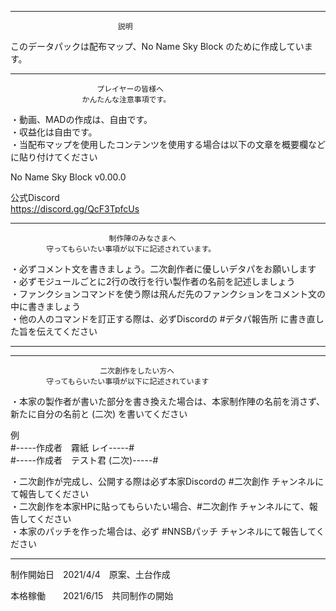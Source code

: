 
----------------------------------------------------------------------------------------------------------
                            説明

このデータパックは配布マップ、No Name Sky Block のために作成しています。

----------------------------------------------------------------------------------------------------------

                    　　プレイヤーの皆様へ
                    かんたんな注意事項です。

・動画、MADの作成は、自由です。  
・収益化は自由です。  
・当配布マップを使用したコンテンツを使用する場合は以下の文章を概要欄などに貼り付けてください  
  
No Name Sky Block v0.00.0  
  
公式Discord  
https://discord.gg/QcF3TpfcUs  
  
  
-----------------------------------------------------------------------------------------------------------
                                                                
                          制作陣のみなさまへ                     
            守ってもらいたい事項が以下に記述されています。

・必ずコメント文を書きましょう。二次創作者に優しいデタパをお願いします  
・必ずモジュールごとに2行の改行を行い製作者の名前を記述しましょう  
・ファンクションコマンドを使う際は飛んだ先のファンクションをコメント文の中に書きましょう  
・他の人のコマンドを訂正する際は、必ずDiscordの #デタパ報告所 に書き直した旨を伝えてください  
  
  
-----------------------------------------------------------------------------------------------------------
  
  
-----------------------------------------------------------------------------------------------------------
  
                        二次創作をしたい方へ
            守ってもらいたい事項が以下に記述されています 
  
・本家の製作者が書いた部分を書き換えた場合は、本家制作陣の名前を消さず、新たに自分の名前と (二次) を書いてください  
  
  例  
  #-----作成者　霧紙 レイ-----#  
  #-----作成者　テスト君 (二次)-----#  
  
・二次創作が完成し、公開する際は必ず本家Discordの #二次創作 チャンネルにて報告してください  
・二次創作を本家HPに貼ってもらいたい場合、#二次創作 チャンネルにて、報告してください  
・本家のパッチを作った場合は、必ず #NNSBパッチ チャンネルにて報告してください  
  
  
-----------------------------------------------------------------------------------------------------------












































制作開始日　2021/4/4　原案、土台作成  
  
本格稼働　　2021/6/15　共同制作の開始  




 

